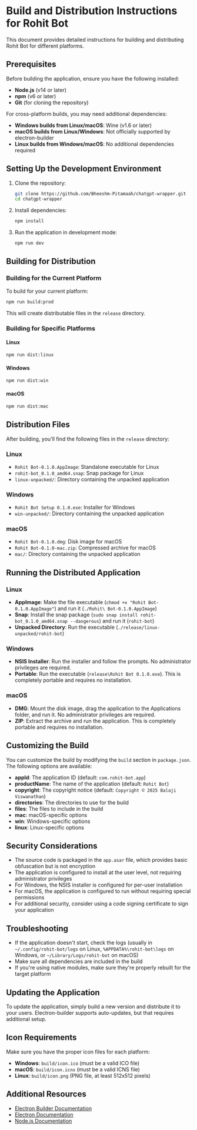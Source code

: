 # Build and Distribution Instructions for Rohit Bot

This document provides detailed instructions for building and distributing Rohit Bot for different platforms.

## Prerequisites

Before building the application, ensure you have the following installed:

- **Node.js** (v14 or later)
- **npm** (v6 or later)
- **Git** (for cloning the repository)

For cross-platform builds, you may need additional dependencies:

- **Windows builds from Linux/macOS**: Wine (v1.6 or later)
- **macOS builds from Linux/Windows**: Not officially supported by electron-builder
- **Linux builds from Windows/macOS**: No additional dependencies required

## Setting Up the Development Environment

1. Clone the repository:
   ```bash
   git clone https://github.com/Bheeshm-Pitamaah/chatgpt-wrapper.git
   cd chatgpt-wrapper
   ```

2. Install dependencies:
   ```bash
   npm install
   ```

3. Run the application in development mode:
   ```bash
   npm run dev
   ```

## Building for Distribution

### Building for the Current Platform

To build for your current platform:

```bash
npm run build:prod
```

This will create distributable files in the `release` directory.

### Building for Specific Platforms

#### Linux
```bash
npm run dist:linux
```

#### Windows
```bash
npm run dist:win
```

#### macOS
```bash
npm run dist:mac
```

## Distribution Files

After building, you'll find the following files in the `release` directory:

### Linux
- `Rohit Bot-0.1.0.AppImage`: Standalone executable for Linux
- `rohit-bot_0.1.0_amd64.snap`: Snap package for Linux
- `linux-unpacked/`: Directory containing the unpacked application

### Windows
- `Rohit Bot Setup 0.1.0.exe`: Installer for Windows
- `win-unpacked/`: Directory containing the unpacked application

### macOS
- `Rohit Bot-0.1.0.dmg`: Disk image for macOS
- `Rohit Bot-0.1.0-mac.zip`: Compressed archive for macOS
- `mac/`: Directory containing the unpacked application

## Running the Distributed Application

### Linux
- **AppImage**: Make the file executable (`chmod +x "Rohit Bot-0.1.0.AppImage"`) and run it (`./Rohit\ Bot-0.1.0.AppImage`)
- **Snap**: Install the snap package (`sudo snap install rohit-bot_0.1.0_amd64.snap --dangerous`) and run it (`rohit-bot`)
- **Unpacked Directory**: Run the executable (`./release/linux-unpacked/rohit-bot`)

### Windows
- **NSIS Installer**: Run the installer and follow the prompts. No administrator privileges are required.
- **Portable**: Run the executable (`release\Rohit Bot 0.1.0.exe`). This is completely portable and requires no installation.

### macOS
- **DMG**: Mount the disk image, drag the application to the Applications folder, and run it. No administrator privileges are required.
- **ZIP**: Extract the archive and run the application. This is completely portable and requires no installation.

## Customizing the Build

You can customize the build by modifying the `build` section in `package.json`. The following options are available:

- **appId**: The application ID (default: `com.rohit-bot.app`)
- **productName**: The name of the application (default: `Rohit Bot`)
- **copyright**: The copyright notice (default: `Copyright © 2025 Balaji Viswanathan`)
- **directories**: The directories to use for the build
- **files**: The files to include in the build
- **mac**: macOS-specific options
- **win**: Windows-specific options
- **linux**: Linux-specific options

## Security Considerations

- The source code is packaged in the `app.asar` file, which provides basic obfuscation but is not encryption
- The application is configured to install at the user level, not requiring administrator privileges
- For Windows, the NSIS installer is configured for per-user installation
- For macOS, the application is configured to run without requiring special permissions
- For additional security, consider using a code signing certificate to sign your application

## Troubleshooting

- If the application doesn't start, check the logs (usually in `~/.config/rohit-bot/logs` on Linux, `%APPDATA%\rohit-bot\logs` on Windows, or `~/Library/Logs/rohit-bot` on macOS)
- Make sure all dependencies are included in the build
- If you're using native modules, make sure they're properly rebuilt for the target platform

## Updating the Application

To update the application, simply build a new version and distribute it to your users. Electron-builder supports auto-updates, but that requires additional setup.

## Icon Requirements

Make sure you have the proper icon files for each platform:

- **Windows**: `build/icon.ico` (must be a valid ICO file)
- **macOS**: `build/icon.icns` (must be a valid ICNS file)
- **Linux**: `build/icon.png` (PNG file, at least 512x512 pixels)

## Additional Resources

- [Electron Builder Documentation](https://www.electron.build/)
- [Electron Documentation](https://www.electronjs.org/docs)
- [Node.js Documentation](https://nodejs.org/en/docs/)
